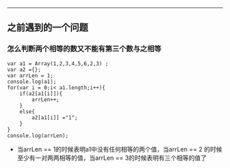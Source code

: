 *****
## 之前遇到的一个问题
### 怎么判断两个相等的数又不能有第三个数与之相等

    var a1 = Array(1,2,3,4,5,6,2,3) ;
	var a2 ={};
	var arrLen = 1;
	console.log(a1);
	for(var i = 0;i< a1.length;i++){
		if(a2[a1[i]]){
			arrLen++;
		}
		else{
			a2[a1[i]] ="1";
		}
	}
	console.log(arrLen);
    
+ 当arrLen == 1的时候表明a1中没有任何相等的两个值，当arrLen == 2 的时候至少有一对两两相等的值，当arrLen == 3的时候表明有三个相等的值了
